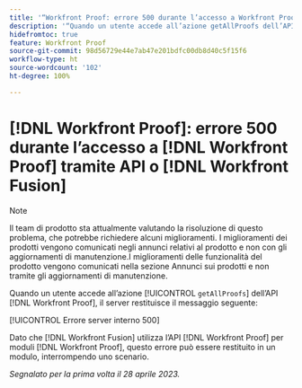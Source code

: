 ```yaml
---
title: '“Workfront Proof: errore 500 durante l’accesso a Workfront Proof tramite API o Workfront Fusion”'
description: '“Quando un utente accede all’azione getAllProofs dell’API Proof, il server Workfront Proof restituisce il messaggio: errore server interno 500”'
hidefromtoc: true
feature: Workfront Proof
source-git-commit: 98d56729e44e7ab47e201bdfc00db8d40c5f15f6
workflow-type: ht
source-wordcount: '102'
ht-degree: 100%

---
```



# [!DNL Workfront Proof]: errore 500 durante l’accesso a [!DNL Workfront Proof] tramite API o [!DNL Workfront Fusion]

>[!NOTE]
>
>Il team di prodotto sta attualmente valutando la risoluzione di questo problema, che potrebbe richiedere alcuni miglioramenti. I miglioramenti dei prodotti vengono comunicati negli annunci relativi al prodotto e non con gli aggiornamenti di manutenzione.I miglioramenti delle funzionalità del prodotto vengono comunicati nella sezione Annunci sui prodotti e non tramite gli aggiornamenti di manutenzione.

<!--This article is on Proof and Fusion TOCs-->

Quando un utente accede all’azione [!UICONTROL `getAllProofs`] dell’API [!DNL Workfront Proof], il server restituisce il messaggio seguente:

[!UICONTROL Errore server interno 500]

Dato che [!DNL Workfront Fusion] utilizza l’API [!DNL Workfront Proof] per moduli [!DNL Workfront Proof], questo errore può essere restituito in un modulo, interrompendo uno scenario.

_Segnalato per la prima volta il 28 aprile 2023._

